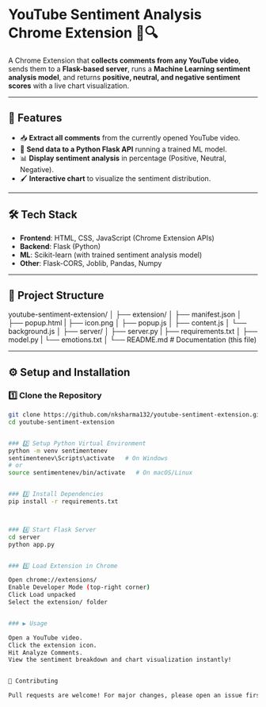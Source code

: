 # YouTube Sentiment Analysis Chrome Extension 🎥🔍

A Chrome Extension that **collects comments from any YouTube video**, sends them to a **Flask-based server**, runs a **Machine Learning sentiment analysis model**, and returns **positive, neutral, and negative sentiment scores** with a live chart visualization.

---

## 🚀 Features
- 📥 **Extract all comments** from the currently opened YouTube video.  
- 🔗 **Send data to a Python Flask API** running a trained ML model.  
- 📊 **Display sentiment analysis** in percentage (Positive, Neutral, Negative).  
- 🖌 **Interactive chart** to visualize the sentiment distribution.  

---

## 🛠️ Tech Stack
- **Frontend**: HTML, CSS, JavaScript (Chrome Extension APIs)
- **Backend**: Flask (Python)
- **ML**: Scikit-learn (with trained sentiment analysis model)
- **Other**: Flask-CORS, Joblib, Pandas, Numpy

---

## 📂 Project Structure
youtube-sentiment-extension/
│
├── extension/
│ ├── manifest.json
│ ├── popup.html
| ├── icon.png
│ ├── popup.js
│ ├── content.js
│ └── background.js
│
├── server/
│ ├── server.py
| ├── requirements.txt
│ ├── model.py 
| └── emotions.txt
│
└── README.md # Documentation (this file)

---

## ⚙️ Setup and Installation

### 1️⃣ Clone the Repository
```bash
git clone https://github.com/nksharma132/youtube-sentiment-extension.git
cd youtube-sentiment-extension


### 2️⃣ Setup Python Virtual Environment
python -m venv sentimentenev
sentimentenev\Scripts\activate   # On Windows
# or
source sentimentenev/bin/activate   # On macOS/Linux


### 3️⃣ Install Dependencies
pip install -r requirements.txt



### 4️⃣ Start Flask Server
cd server
python app.py


### 5️⃣ Load Extension in Chrome

Open chrome://extensions/
Enable Developer Mode (top-right corner)
Click Load unpacked
Select the extension/ folder


### ▶️ Usage

Open a YouTube video.
Click the extension icon.
Hit Analyze Comments.
View the sentiment breakdown and chart visualization instantly!


🤝 Contributing

Pull requests are welcome! For major changes, please open an issue first to discuss what you'd like to change.